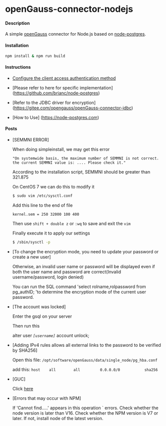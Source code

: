 # openGauss-connector-nodejs

#### Description
A simple [openGauss](https://opengauss.org) connector for Node.js based on [node-postgres](https://github.com/brianc/node-postgres).

#### Installation

```bash
npm install & npm run build
```

#### Instructions

- [Configure the client access authentication method](https://opengauss.org/zh/docs/2.0.1/docs/Developerguide/%E9%85%8D%E7%BD%AE%E5%AE%A2%E6%88%B7%E7%AB%AF%E6%8E%A5%E5%85%A5%E8%AE%A4%E8%AF%81.html)
- [Please refer to here for specific implementation]
  (https://github.com/brianc/node-postgres)
- [Refer to the JDBC driver for encryption]
  (https://gitee.com/opengauss/openGauss-connector-jdbc)

- [How to Use]
   (https://node-postgres.com)

#### Posts


- [SEMMNI ERROR]

  When doing simpleinstall, we may get this error
  
  `"On systemwide basis, the maximum number of SEMMNI is not correct. the current SEMMNI value is: .... Please check it."`

  According to the installation script, SEMMNI should be greater than 321.875

  On CentOS 7 we can do this to modify it
  ``` bash
  $ sudo vim /etc/sysctl.conf
  ```
  Add this line to the end of file

  `kernel.sem = 250 32000 100 400`

  Then use `shift + double z` or `:wq` to save and exit the `vim`

  Finally execute it to apply our settings
  ``` bash
  $ /sbin/sysctl -p 
  ```

- [To change the encryption mode, you need to update your password or create a new user]

  Otherwise, an invalid user name or password will be displayed even if both the user name and password are correct(Invalid username/password, login denied)

  You can run the SQL command 'select rolname,rolpassword from pg_authID; 'to determine the encryption mode of the current user password.

- [The account was locked]

  Enter the gsql on your server

  Then run this

  alter user <i>`[username]`</i> account unlock;

- [Adding IPv4 rules allows all external links to the password to be verified by SHA256]

  Open this file: `/opt/software/openGauss/data/single_node/pg_hba.conf`

  add this:     `host    all        all         0.0.0.0/0           sha256 `

- [GUC]
  
  Click [here](https://opengauss.org/zh/docs/1.0.0/docs/Quickstart/GUC%E5%8F%82%E6%95%B0%E8%AF%B4%E6%98%8E.html)

- [Errors that may occur with NPM]
  
  If 'Cannot find.....' appears in this operation ` errors.
  Check whether the node version is later than V16.
  Check whether the NPM version is V7 or later. If not, install node of the latest version.